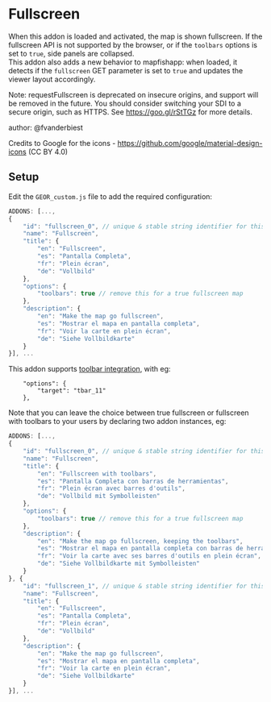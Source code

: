 # Fullscreen

When this addon is loaded and activated, the map is shown fullscreen. 
If the fullscreen API is not supported by the browser, or if the ```toolbars``` options is set to ```true```, side panels are collapsed.  
This addon also adds a new behavior to mapfishapp: when loaded, it detects if the ```fullscreen``` GET parameter is set to ```true``` and updates the viewer layout accordingly.

Note: requestFullscreen is deprecated on insecure origins, and support will be removed in the future. 
You should consider switching your SDI to a secure origin, such as HTTPS. 
See https://goo.gl/rStTGz for more details.

author: @fvanderbiest

Credits to Google for the icons - https://github.com/google/material-design-icons (CC BY 4.0)

## Setup

Edit the `GEOR_custom.js` file to add the required configuration:

```js
ADDONS: [...,
{
    "id": "fullscreen_0", // unique & stable string identifier for this addon instance
    "name": "Fullscreen",
    "title": {
        "en": "Fullscreen",
        "es": "Pantalla Completa",
        "fr": "Plein écran",
        "de": "Vollbild"
    },
    "options": {
        "toolbars": true // remove this for a true fullscreen map
    },
    "description": {
        "en": "Make the map go fullscreen",
        "es": "Mostrar el mapa en pantalla completa",
        "fr": "Voir la carte en plein écran",
        "de": "Siehe Vollbildkarte"
    }
}], ...
```

This addon supports [toolbar integration](../README.md#addon-placement), with eg:
```
    "options": {
        "target": "tbar_11"
    },
```

Note that you can leave the choice between true fullscreen or fullscreen with toolbars to your users by declaring two addon instances, eg:
```js
ADDONS: [...,
{
    "id": "fullscreen_0", // unique & stable string identifier for this addon instance
    "name": "Fullscreen",
    "title": {
        "en": "Fullscreen with toolbars",
        "es": "Pantalla Completa con barras de herramientas",
        "fr": "Plein écran avec barres d'outils",
        "de": "Vollbild mit Symbolleisten"
    },
    "options": {
        "toolbars": true // remove this for a true fullscreen map
    },
    "description": {
        "en": "Make the map go fullscreen, keeping the toolbars",
        "es": "Mostrar el mapa en pantalla completa con barras de herramientas",
        "fr": "Voir la carte avec ses barres d'outils en plein écran",
        "de": "Siehe Vollbildkarte mit Symbolleisten"
    }
}, {
    "id": "fullscreen_1", // unique & stable string identifier for this addon instance
    "name": "Fullscreen",
    "title": {
        "en": "Fullscreen",
        "es": "Pantalla Completa",
        "fr": "Plein écran",
        "de": "Vollbild"
    },
    "description": {
        "en": "Make the map go fullscreen",
        "es": "Mostrar el mapa en pantalla completa",
        "fr": "Voir la carte en plein écran",
        "de": "Siehe Vollbildkarte"
    }
}], ...
```
